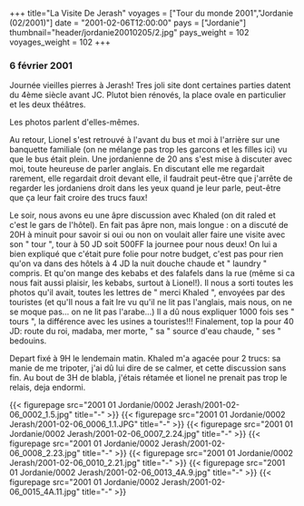 +++
title="La Visite De Jerash"
voyages = ["Tour du monde 2001","Jordanie (02/2001)"]
date = "2001-02-06T12:00:00"
pays = ["Jordanie"]
thumbnail="header/jordanie20010205/2.jpg"
pays_weight = 102
voyages_weight = 102
+++
### 6 février 2001

Journée vieilles pierres à Jerash! Tres joli site dont certaines
parties datent du 4ème siècle avant JC. Plutot bien rénovés,
la place ovale en particulier et les deux théâtres. 

Les photos parlent d'elles-mêmes. 

Au retour, Lionel s'est retrouvé à l'avant du bus et moi
à l'arrière sur une banquette familiale (on ne mélange pas
trop les garcons et les filles ici) vu que le bus était plein.
Une jordanienne de 20 ans s'est mise à discuter avec moi,
toute heureuse de parler anglais. En discutant elle me regardait
rarement, elle regardait droit devant elle, il faudrait peut-être
que j'arrête de regarder les jordaniens droit dans les yeux
quand je leur parle, peut-être que ça leur fait croire des
trucs faux! 

Le soir, nous avons eu une âpre discussion avec Khaled (on
dit raled et c'est le gars de l'hôtel). En fait pas âpre non,
mais longue : on a discuté de 20H à minuit pour savoir si
oui ou non on voulait aller faire une visite avec son " tour
", tour à 50 JD soit 500FF la journee pour nous deux! On lui
a bien expliqué que c'était pure folie pour notre budget,
c'est pas pour rien qu'on va dans des hôtels à 4 JD la nuit
douche chaude et " laundry " compris. Et qu'on mange des kebabs
et des falafels dans la rue (même si ca nous fait aussi plaisir,
les kebabs, surtout à Lionel!). Il nous a sorti toutes les
photos qu'il avait, toutes les lettres de " merci Khaled ",
envoyées par des touristes (et qu'Il nous a fait lre vu qu'il
ne lit pas l'anglais, mais nous, on ne se moque pas... on ne
lit pas l'arabe...) Il a dû nous expliquer 1000 fois ses " tours
", la différence avec les usines a touristes!!! Finalement,
top la pour 40 JD: route du roi, madaba, mer morte, " sa "
source d'eau chaude, " ses " bedouins. 

Depart fixé à 9H le lendemain matin. Khaled m'a agacée pour
2 trucs: sa manie de me tripoter, j'ai dû lui dire de se calmer,
et cette discussion sans fin. Au bout de 3H de blabla, j'étais
rétamée et lionel ne prenait pas trop le relais, deja endormi.



<div id="TOTO">{{< figurepage src="2001 01 Jordanie/0002 Jerash/2001-02-06_0002_1.5.jpg" title="-"  >}}
{{< figurepage src="2001 01 Jordanie/0002 Jerash/2001-02-06_0006_1.1.JPG" title="-"  >}}
{{< figurepage src="2001 01 Jordanie/0002 Jerash/2001-02-06_0007_2.24.jpg" title="-"  >}}
{{< figurepage src="2001 01 Jordanie/0002 Jerash/2001-02-06_0008_2.23.jpg" title="-"  >}}
{{< figurepage src="2001 01 Jordanie/0002 Jerash/2001-02-06_0010_2.21.jpg" title="-"  >}}
{{< figurepage src="2001 01 Jordanie/0002 Jerash/2001-02-06_0013_4A.9.jpg" title="-"  >}}
{{< figurepage src="2001 01 Jordanie/0002 Jerash/2001-02-06_0015_4A.11.jpg" title="-"  >}}
</DIV>

